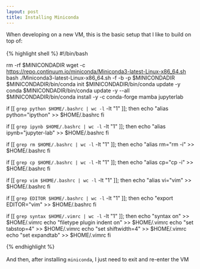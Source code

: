 ```yaml
---
layout: post
title: Installing Miniconda
---
```


When developing on a new VM, this is the basic setup that I like to build on top of:
<br><br>
{% highlight shell %}
#!/bin/bash

rm -rf $MINICONDADIR
wget -c https://repo.continuum.io/miniconda/Miniconda3-latest-Linux-x86_64.sh
bash ./Miniconda3-latest-Linux-x86_64.sh -f -b -p $MINICONDADIR
$MINICONDADIR/bin/conda init
$MINICONDADIR/bin/conda update -y conda
$MINICONDADIR/bin/conda update -y --all
$MINICONDADIR/bin/conda install -y -c conda-forge mamba jupyterlab

if [[ `grep python $HOME/.bashrc | wc -l` -lt "1" ]]; then
    echo "alias python="ipython" >> $HOME/.bashrc
fi

if [[ `grep ipynb $HOME/.bashrc | wc -l` -lt "1" ]]; then
    echo "alias ipynb="jupyter-lab" >> $HOME/.bashrc
fi

if [[ `grep rm $HOME/.bashrc | wc -l` -lt "1" ]]; then
    echo "alias rm="rm -i" >> $HOME/.bashrc
fi

if [[ `grep cp $HOME/.bashrc | wc -l` -lt "1" ]]; then
    echo "alias cp="cp -i" >> $HOME/.bashrc
fi

if [[ `grep vim $HOME/.bashrc | wc -l` -lt "1" ]]; then
    echo "alias vi="vim" >> $HOME/.bashrc
fi

if [[ `grep EDITOR $HOME/.bashrc | wc -l` -lt "1" ]]; then
    echo "export EDITOR="vim" >> $HOME/.bashrc
fi

if [[ `grep syntax $HOME/.vimrc | wc -l` -lt "1" ]]; then
    echo "syntax on" >> $HOME/.vimrc
    echo "filetype plugin indent on" >> $HOME/.vimrc
    echo "set tabstop=4" >> $HOME/.vimrc
    echo "set shiftwidth=4" >> $HOME/.vimrc
    echo "set expandtab" >> $HOME/.vimrc
fi

{% endhighlight %}
<br><br>
And then, after installing `miniconda`, I just need to exit and re-enter the VM
<br><br>
